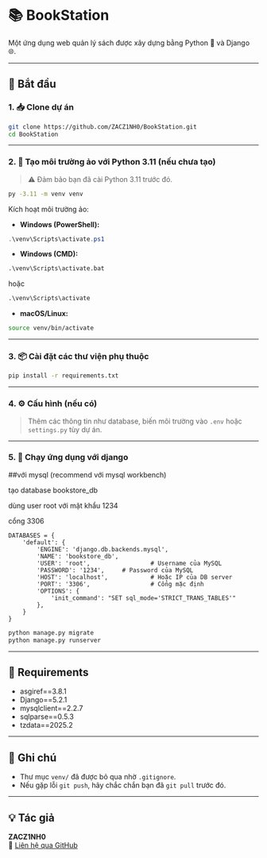 # 📚 BookStation

Một ứng dụng web quản lý sách được xây dựng bằng Python 🐍 và Django 🌐.

---

## 🚀 Bắt đầu

### 1. 📥 Clone dự án

```bash
git clone https://github.com/ZACZ1NH0/BookStation.git
cd BookStation
```

---

### 2. 🐍 Tạo môi trường ảo với Python 3.11 (nếu chưa tạo)

> ⚠️ Đảm bảo bạn đã cài Python 3.11 trước đó.

```bash
py -3.11 -m venv venv
```

Kích hoạt môi trường ảo:

- **Windows (PowerShell):**

```powershell
.\venv\Scripts\activate.ps1
```

- **Windows (CMD):**

```cmd
.\venv\Scripts\activate.bat
```
hoặc
```cmd
.\venv\Scripts\activate
```

- **macOS/Linux:**

```bash
source venv/bin/activate
```

---

### 3. 📦 Cài đặt các thư viện phụ thuộc

```bash
pip install -r requirements.txt
```

---

### 4. ⚙️ Cấu hình (nếu có)

> Thêm các thông tin như database, biến môi trường vào `.env` hoặc `settings.py` tùy dự án.

---

### 5. 🧪 Chạy ứng dụng với django
##với mysql (recommend với mysql workbench)

tạo database bookstore_db

dùng user root với mật khẩu 1234

cổng 3306 

```settings
DATABASES = {
    'default': {
        'ENGINE': 'django.db.backends.mysql',
        'NAME': 'bookstore_db',
        'USER': 'root',                 # Username của MySQL
        'PASSWORD': '1234',     # Password của MySQL
        'HOST': 'localhost',            # Hoặc IP của DB server
        'PORT': '3306',                 # Cổng mặc định
        'OPTIONS': {
            'init_command': "SET sql_mode='STRICT_TRANS_TABLES'"
        },
    }
}
```
```bash
python manage.py migrate
python manage.py runserver
```

---

## 📄 Requirements

- asgiref==3.8.1
- Django==5.2.1
- mysqlclient==2.2.7
- sqlparse==0.5.3
- tzdata==2025.2
---

## 📝 Ghi chú

- Thư mục `venv/` đã được bỏ qua nhờ `.gitignore`.
- Nếu gặp lỗi `git push`, hãy chắc chắn bạn đã `git pull` trước đó.

---

## 💡 Tác giả

**ZACZ1NH0**  
📧 [Liên hệ qua GitHub](https://github.com/ZACZ1NH0)


